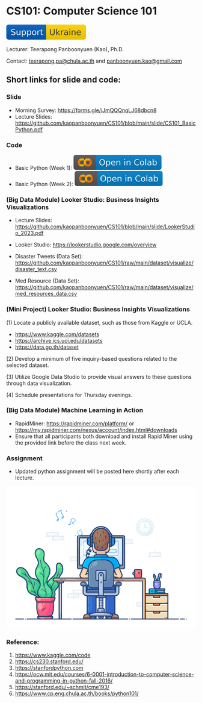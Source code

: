 # CS101: Computer Science 101

[![Support-Ukraine](https://raw.githubusercontent.com/kaopanboonyuen/2110446_DataScience_2021s2/main/img/Support-Ukraine-FFD500.svg)](https://supportukrainenow.org/)

Lecturer: Teerapong Panboonyuen (Kao), Ph.D.

Contact: teerapong.pa@chula.ac.th and panboonyuen.kao@gmail.com

## Short links for slide and code:

### Slide

- Morning Survey: https://forms.gle/iJmQQQnqLJ68dbcn8
- Lecture Slides: https://github.com/kaopanboonyuen/CS101/blob/main/slide/CS101_BasicPython.pdf
### Code

- Basic Python (Week 1): [![Open In Colab](https://raw.githubusercontent.com/kaopanboonyuen/2110446_DataScience_2021s2/main/img/colab-badge.svg)](https://colab.research.google.com/github/kaopanboonyuen/CS101/blob/main/code/CS101_BasicPython_01_toStudent.ipynb)
- Basic Python (Week 2): [![Open In Colab](https://raw.githubusercontent.com/kaopanboonyuen/2110446_DataScience_2021s2/main/img/colab-badge.svg)](https://colab.research.google.com/github/kaopanboonyuen/CS101/blob/main/code/CS101_BasicPython_02_toStudent.ipynb)

### (Big Data Module) Looker Studio: Business Insights Visualizations

- Lecture Slides: https://github.com/kaopanboonyuen/CS101/blob/main/slide/LookerStudio_2023.pdf

- Looker Studio: https://lookerstudio.google.com/overview
- Disaster Tweets (Data Set): https://github.com/kaopanboonyuen/CS101/raw/main/dataset/visualize/disaster_text.csv
- Med Resource (Data Set): https://github.com/kaopanboonyuen/CS101/raw/main/dataset/visualize/med_resources_data.csv

### (Mini Project) Looker Studio: Business Insights Visualizations

(1) Locate a publicly available dataset, such as those from Kaggle or UCLA.

- https://www.kaggle.com/datasets
- https://archive.ics.uci.edu/datasets
- https://data.go.th/dataset

(2) Develop a minimum of five inquiry-based questions related to the selected dataset.

(3) Utilize Google Data Studio to provide visual answers to these questions through data visualization.

(4) Schedule presentations for Thursday evenings.
### (Big Data Module) Machine Learning in Action

- RapidMiner: https://rapidminer.com/platform/ or https://my.rapidminer.com/nexus/account/index.html#downloads
- Ensure that all participants both download and install Rapid Miner using the provided link before the class next week.

### Assignment

- Updated python assignment will be posted here shortly after each lecture.

![](https://github.com/kaopanboonyuen/CS101/raw/main/img/python_coding.gif)

### Reference:

1. https://www.kaggle.com/code
2. https://cs230.stanford.edu/
3. https://stanfordpython.com
4. https://ocw.mit.edu/courses/6-0001-introduction-to-computer-science-and-programming-in-python-fall-2016/
5. https://stanford.edu/~schmit/cme193/
6. https://www.cp.eng.chula.ac.th/books/python101/